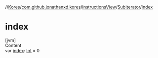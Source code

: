 //[Kores](../../../index.md)/[com.github.jonathanxd.kores](../../index.md)/[InstructionsView](../index.md)/[SubIterator](index.md)/[index](--index--.md)



# index  
[jvm]  
Content  
var [index](--index--.md): [Int](https://kotlinlang.org/api/latest/jvm/stdlib/kotlin/-int/index.html) = 0  



